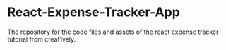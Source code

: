 # React-Expense-Tracker-App
The repository for the code files and assets of the react expense tracker tutorial from creat1vely.
